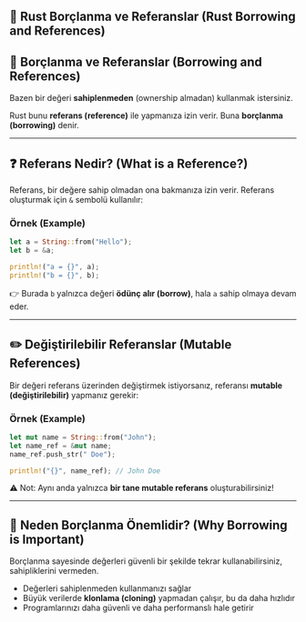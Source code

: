## 🔗 Rust Borçlanma ve Referanslar (Rust Borrowing and References)

## 📌 Borçlanma ve Referanslar (Borrowing and References)

Bazen bir değeri **sahiplenmeden** (ownership almadan) kullanmak istersiniz.

Rust bunu **referans (reference)** ile yapmanıza izin verir. Buna **borçlanma (borrowing)** denir.

---

## ❓ Referans Nedir? (What is a Reference?)

Referans, bir değere sahip olmadan ona bakmanıza izin verir.
Referans oluşturmak için `&` sembolü kullanılır:

### Örnek (Example)

```rust
let a = String::from("Hello");
let b = &a;

println!("a = {}", a);
println!("b = {}", b);
```

👉 Burada `b` yalnızca değeri **ödünç alır (borrow)**, hala `a` sahip olmaya devam eder.

---

## ✏️ Değiştirilebilir Referanslar (Mutable References)

Bir değeri referans üzerinden değiştirmek istiyorsanız, referansı **mutable (değiştirilebilir)** yapmanız gerekir:

### Örnek (Example)

```rust
let mut name = String::from("John");
let name_ref = &mut name;
name_ref.push_str(" Doe");

println!("{}", name_ref); // John Doe
```

⚠️ Not: Aynı anda yalnızca **bir tane mutable referans** oluşturabilirsiniz!

---

## 🎯 Neden Borçlanma Önemlidir? (Why Borrowing is Important)

Borçlanma sayesinde değerleri güvenli bir şekilde tekrar kullanabilirsiniz, sahipliklerini vermeden.

* Değerleri sahiplenmeden kullanmanızı sağlar
* Büyük verilerde **klonlama (cloning)** yapmadan çalışır, bu da daha hızlıdır
* Programlarınızı daha güvenli ve daha performanslı hale getirir
